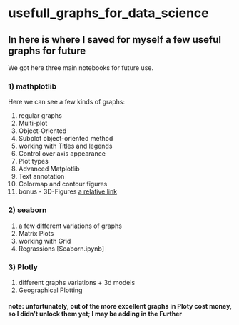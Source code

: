 # usefull_graphs_for_data_science

## In here is where I saved for myself a few useful graphs for future 

We got here three main notebooks for future use.

### 1) mathplotlib

Here we can see a few kinds of graphs:
1) regular graphs
2) Multi-plot
3) Object-Oriented
4) Subplot object-oriented method
5) working with Titles and legends
6) Control over axis appearance
7) Plot types
8) Advanced Matplotlib
9) Text annotation
10) Colormap and contour figures
11) bonus - 3D-Figures
			[a relative link](nirmolcho/usefull_graphs_for_data_science/Mathplotlib.ipynb)

	 
	
### 2) seaborn
1) a few different variations of graphs
2)  Matrix Plots
3) working with Grid
4) Regrassions
		[Seaborn.ipynb] 


### 3) Plotly
1) different graphs variations + 3d models
2) Geographical Plotting



#### note: unfortunately, out of the more excellent graphs in Ploty cost money, so I didn’t unlock them yet; I may be adding in the Further

